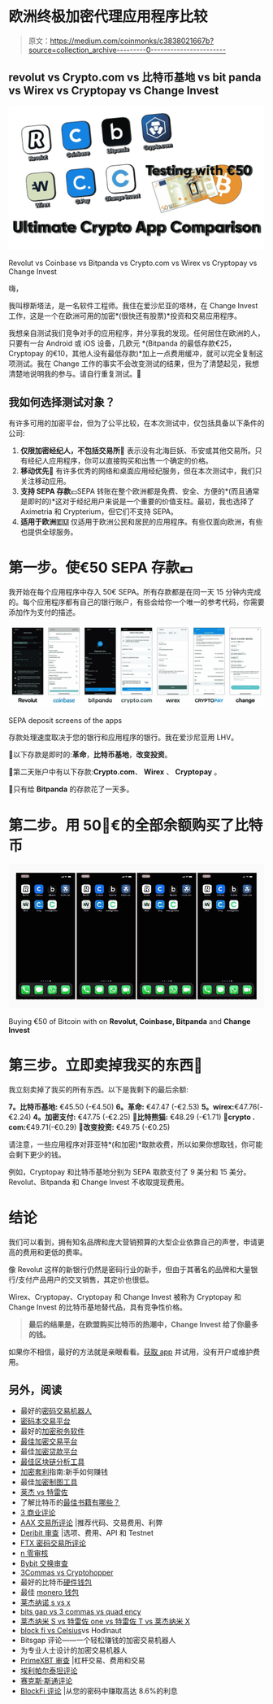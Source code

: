 # 欧洲终极加密代理应用程序比较

> 原文：<https://medium.com/coinmonks/c3838021667b?source=collection_archive---------0----------------------->

## revolut vs Crypto.com vs 比特币基地 vs bit panda vs Wirex vs Cryptopay vs Change Invest

![](img/5ad1bc4fd6183f97619a21aff569ea33.png)

Revolut vs Coinbase vs Bitpanda vs Crypto.com vs Wirex vs Cryptopay vs Change Invest

嗨，

我叫穆斯塔法，是一名软件工程师。我住在爱沙尼亚的塔林，在 Change Invest 工作，这是一个在欧洲可用的加密*(很快还有股票)*投资和交易应用程序。

我想亲自测试我们竞争对手的应用程序，并分享我的发现。任何居住在欧洲的人，只要有一台 Android 或 iOS 设备，几欧元 *(Bitpanda 的最低存款€25，Cryptopay 的€10，其他人没有最低存款)*加上一点费用缓冲，就可以完全复制这项测试。我在 Change 工作的事实不会改变测试的结果，但为了清楚起见，我想清楚地说明我的参与。请自行重复测试。🙂

## 我如何选择测试对象？

有许多可用的加密平台，但为了公平比较，在本次测试中，仅包括具备以下条件的公司:

1.  **仅限加密经纪人，不包括交易所🏦** 表示没有北海巨妖、币安或其他交易所。只有经纪人应用程序，你可以直接购买和出售一个确定的价格。
2.  **移动优先📱** 有许多优秀的网络和桌面应用经纪服务，但在本次测试中，我们只关注移动应用。
3.  **支持 SEPA 存款**💶SEPA 转账在整个欧洲都是免费、安全、方便的*(而且通常是即时的)*这对于经纪用户来说是一个重要的价值支柱。最初，我也选择了 Aximetria 和 Crypterium，但它们不支持 SEPA。
4.  **适用于欧洲🇪🇺** 仅适用于欧洲公民和居民的应用程序。有些仅面向欧洲，有些也提供全球服务。

# 第一步。使€50 SEPA 存款💶

我开始在每个应用程序中存入 50€ SEPA。所有存款都是在同一天 15 分钟内完成的。每个应用程序都有自己的银行账户，有些会给你一个唯一的参考代码，你需要添加作为支付的描述。

![](img/cec4692cb352f16c5ee9f638595ec655.png)

SEPA deposit screens of the apps

存款处理速度取决于您的银行和应用程序的银行。我在爱沙尼亚用 LHV。

🥇以下存款是即时的:**革命**，**比特币基地**，**改变投资**。

🥈第二天账户中有以下存款:**Crypto.com**、 **Wirex** 、 **Cryptopay** 。

🥉只有给 **Bitpanda** 的存款花了一天多。

# 第二步。用 50🛒€的全部余额购买了比特币

![](img/35333801eb406023386732f44f067fbc.png)

Buying €50 of Bitcoin with on **Revolut, Coinbase, Bitpanda** and **Change Invest**

# 第三步。立即卖掉我买的东西🎰

我立刻卖掉了我买的所有东西。以下是我剩下的最后余额:

**7。比特币基地:** €45.50 (-€4.50)
**6。革命:** €47.47 (-€2.53)
**5。wirex:**€47.76(-€2.24)
**4。加密支付:** €47.75 (-€2.25)
🥉**比特熊猫:** €48.29 (-€1.71)
🥈**crypto . com:**€49.71(-€0.29)
🥇**改变投资:** €49.75 (-€0.25)

请注意，一些应用程序对菲亚特*(和加密)*取款收费，所以如果你想取钱，你可能会剩下更少的钱。

例如，Cryptopay 和比特币基地分别为 SEPA 取款支付了 9 美分和 15 美分。Revolut、Bitpanda 和 Change Invest 不收取提现费用。

# 结论

我们可以看到，拥有知名品牌和庞大营销预算的大型企业依靠自己的声誉，申请更高的费用和更低的费率。

像 Revolut 这样的新银行仍然是密码行业的新手，但由于其著名的品牌和大量银行/支付产品用户的交叉销售，其定价也很低。

Wirex、Cryptopay、Cryptopay 和 Change Invest 被称为 Cryptopay 和 Change Invest 的比特币基地替代品，具有竞争性价格。

> **最后的结果是，在欧盟购买比特币的热潮中，Change Invest 给了你最多的钱。**

如果你不相信，最好的方法就是亲眼看看。[获取 app](https://www.changeinvest.com/app) 并试用，没有开户或维护费用。

## 另外，阅读

*   最好的[密码交易机器人](/coinmonks/crypto-trading-bot-c2ffce8acb2a)
*   [密码本交易平台](/coinmonks/top-10-crypto-copy-trading-platforms-for-beginners-d0c37c7d698c)
*   最好的[加密税务软件](/coinmonks/best-crypto-tax-tool-for-my-money-72d4b430816b)
*   [最佳加密交易平台](/coinmonks/the-best-crypto-trading-platforms-in-2020-the-definitive-guide-updated-c72f8b874555)
*   最佳[加密贷款平台](/coinmonks/top-5-crypto-lending-platforms-in-2020-that-you-need-to-know-a1b675cec3fa)
*   [最佳区块链分析工具](https://bitquery.io/blog/best-blockchain-analysis-tools-and-software)
*   [加密套利](/coinmonks/crypto-arbitrage-guide-how-to-make-money-as-a-beginner-62bfe5c868f6)指南:新手如何赚钱
*   最佳[加密制图工具](/coinmonks/what-are-the-best-charting-platforms-for-cryptocurrency-trading-85aade584d80)
*   [莱杰 vs 特雷佐](/coinmonks/ledger-vs-trezor-best-hardware-wallet-to-secure-cryptocurrency-22c7a3fd391e)
*   了解比特币的[最佳书籍有哪些？](/coinmonks/what-are-the-best-books-to-learn-bitcoin-409aeb9aff4b)
*   [3 商业评论](/coinmonks/3commas-review-an-excellent-crypto-trading-bot-2020-1313a58bec92)
*   [AAX 交易所评论](/coinmonks/aax-exchange-review-2021-67c5ea09330c) |推荐代码、交易费用、利弊
*   [Deribit 审查](/coinmonks/deribit-review-options-fees-apis-and-testnet-2ca16c4bbdb2) |选项、费用、API 和 Testnet
*   [FTX 密码交易所评论](/coinmonks/ftx-crypto-exchange-review-53664ac1198f)
*   [n 零审核](/coinmonks/ngrave-zero-review-c465cf8307fc)
*   [Bybit 交换审查](/coinmonks/bybit-exchange-review-dbd570019b71)
*   [3Commas vs Cryptohopper](/coinmonks/cryptohopper-vs-3commas-vs-shrimpy-a2c16095b8fe)
*   最好的比特币[硬件钱包](/coinmonks/the-best-cryptocurrency-hardware-wallets-of-2020-e28b1c124069?source=friends_link&sk=324dd9ff8556ab578d71e7ad7658ad7c)
*   最佳 [monero 钱包](https://blog.coincodecap.com/best-monero-wallets)
*   [莱杰纳诺 s vs x](https://blog.coincodecap.com/ledger-nano-s-vs-x)
*   [bits gap vs 3 commas vs quad ency](https://blog.coincodecap.com/bitsgap-3commas-quadency)
*   [莱杰纳米 S vs 特雷佐 one vs 特雷佐 T vs 莱杰纳米 X](https://blog.coincodecap.com/ledger-nano-s-vs-trezor-one-ledger-nano-x-trezor-t)
*   [block fi vs Celsius](/coinmonks/blockfi-vs-celsius-vs-hodlnaut-8a1cc8c26630)vs Hodlnaut
*   Bitsgap 评论——一个轻松赚钱的加密交易机器人
*   为专业人士设计的加密交易机器人
*   [PrimeXBT 审查](/coinmonks/primexbt-review-88e0815be858) |杠杆交易、费用和交易
*   [埃利帕尔泰坦评论](/coinmonks/ellipal-titan-review-85e9071dd029)
*   [赛克斯·斯通评论](https://blog.coincodecap.com/secux-stone-hardware-wallet-review)
*   [BlockFi 评论](/coinmonks/blockfi-review-53096053c097) |从您的密码中赚取高达 8.6%的利息